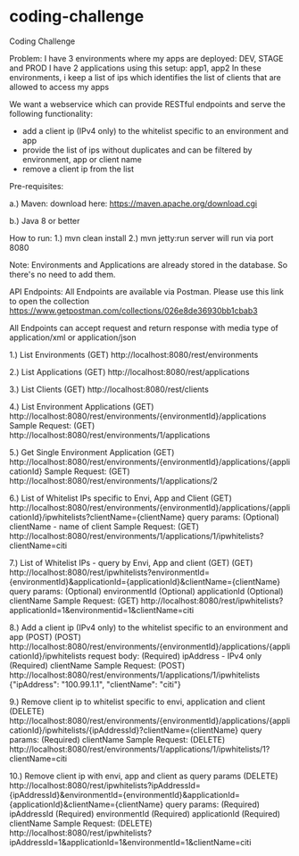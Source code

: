 # coding-challenge
Coding Challenge

Problem:
I have 3 environments where my apps are deployed: DEV, STAGE and PROD
I have 2 applications using this setup: app1, app2
In these environments, i keep a list of ips which identifies the list of clients that are allowed to access my apps

We want a webservice which can provide RESTful endpoints and serve the following functionality:
- add a client ip (IPv4 only) to the whitelist specific to an environment and app
- provide the list of ips without duplicates and can be filtered by environment, app or client name
- remove a client ip from the list

Pre-requisites:

a.) Maven: download here: https://maven.apache.org/download.cgi

b.) Java 8 or better

How to run:
1.) mvn clean install
2.) mvn jetty:run
server will run via port 8080

Note: Environments and Applications are already stored in the database. So there's no need to add them.



API Endpoints:
All Endpoints are available via Postman. Please use this link to open the collection
https://www.getpostman.com/collections/026e8de36930bb1cbab3

All Endpoints can accept request and return response with media type of
application/xml or application/json 

1.) List Environments 
(GET) http://localhost:8080/rest/environments



2.) List Applications
(GET) http://localhost:8080/rest/applications



3.) List Clients 
(GET) http://localhost:8080/rest/clients



4.) List Environment Applications 
(GET) http://localhost:8080/rest/environments/{environmentId}/applications
Sample Request:
(GET) http://localhost:8080/rest/environments/1/applications



5.) Get Single Environment Application
(GET) http://localhost:8080/rest/environments/{environmentId}/applications/{applicationId}
Sample Request:
(GET) http://localhost:8080/rest/environments/1/applications/2



6.) List of Whitelist IPs specific to Envi, App and Client
(GET) http://localhost:8080/rest/environments/{environmentId}/applications/{applicationId}/ipwhitelists?clientName={clientName}
query params: 
(Optional) clientName - name of client
Sample Request:
(GET) http://localhost:8080/rest/environments/1/applications/1/ipwhitelists?clientName=citi



7.) List of Whitelist IPs - query by Envi, App and client (GET)
(GET) http://localhost:8080/rest/ipwhitelists?environmentId={environmentId}&applicationId={applicationId}&clientName={clientName}
query params: 
(Optional) environmentId 
(Optional) applicationId 
(Optional) clientName
Sample Request:
(GET) http://localhost:8080/rest/ipwhitelists?applicationId=1&environmentid=1&clientName=citi



8.) Add a client ip (IPv4 only) to the whitelist specific to an environment and app (POST)
(POST) http://localhost:8080/rest/environments/{environmentId}/applications/{applicationId}/ipwhitelists
request body: 
(Required) ipAddress - IPv4 only 
(Required) clientName
Sample Request:
(POST) http://localhost:8080/rest/environments/1/applications/1/ipwhitelists
{"ipAddress": "100.99.1.1", "clientName": "citi"}



9.) Remove client ip to whitelist specific to envi, application and client
(DELETE) http://localhost:8080/rest/environments/{environmentId}/applications/{applicationId}/ipwhitelists/{ipAddressId}?clientName={clientName}
query params: 
(Required) clientName
Sample Request:
(DELETE) http://localhost:8080/rest/environments/1/applications/1/ipwhitelists/1?clientName=citi



10.) Remove client ip with envi, app and client as query params
(DELETE) http://localhost:8080/rest/ipwhitelists?ipAddressId={ipAddressId}&environmentId={environmentId}&applicationId={applicationId}&clientName={clientName}
query params: 
(Required) ipAddressId 
(Required) environmentId 
(Required) applicationId 
(Required) clientName
Sample Request:
(DELETE) http://localhost:8080/rest/ipwhitelists?ipAddressId=1&applicationId=1&environmentId=1&clientName=citi






















